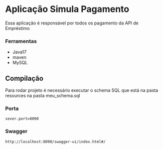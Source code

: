 # Aplicação Simula Pagamento

Essa aplicação é responsável por todos os pagamento da API de Empréstimo

### Ferramentas

- Java17
- maven
- MySQL

## Compilação

Para rodar projeto é necessário executar o schema SQL que está na pasta resources na pasta meu_schema.sql


### Porta

    sever.port=8090

### Swagger

    http://localhost:8090/swagger-ui/index.html#/

